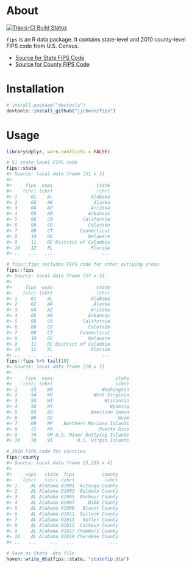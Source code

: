
<!-- README.md is generated from README.Rmd. Please edit that file -->
About
=====

[![Travis-CI Build Status](https://travis-ci.org/jjchern/fips.svg?branch=master)](https://travis-ci.org/jjchern/fips)

`fips` is an R data package. It contains state-level and 2010 county-level FIPS code from U.S. Census.

-   [Source for State FIPS Code](https://www.census.gov/geo/reference/ansi_statetables.html)
-   [Source for County FIPS Code](https://www.census.gov/geo/reference/codes/cou.html)

Installation
============

``` r
# install.package("devtools")
devtools::install_github("jjchern/fips")
```

Usage
=====

``` r
library(dplyr, warn.conflicts = FALSE)

# 51 state-level FIPS code
fips::state
#> Source: local data frame [51 x 3]
#> 
#>     fips  usps                state
#>    (chr) (chr)                (chr)
#> 1     01    AL              Alabama
#> 2     02    AK               Alaska
#> 3     04    AZ              Arizona
#> 4     05    AR             Arkansas
#> 5     06    CA           California
#> 6     08    CO             Colorado
#> 7     09    CT          Connecticut
#> 8     10    DE             Delaware
#> 9     11    DC District of Columbia
#> 10    12    FL              Florida
#> ..   ...   ...                  ...

# fips::fips includes FIPS code for other outlying areas
fips::fips 
#> Source: local data frame [57 x 3]
#> 
#>     fips  usps                state
#>    (chr) (chr)                (chr)
#> 1     01    AL              Alabama
#> 2     02    AK               Alaska
#> 3     04    AZ              Arizona
#> 4     05    AR             Arkansas
#> 5     06    CA           California
#> 6     08    CO             Colorado
#> 7     09    CT          Connecticut
#> 8     10    DE             Delaware
#> 9     11    DC District of Columbia
#> 10    12    FL              Florida
#> ..   ...   ...                  ...
fips::fips %>% tail(10)
#> Source: local data frame [10 x 3]
#> 
#>     fips  usps                       state
#>    (chr) (chr)                       (chr)
#> 1     53    WA                  Washington
#> 2     54    WV               West Virginia
#> 3     55    WI                   Wisconsin
#> 4     56    WY                     Wyoming
#> 5     60    AS              American Samoa
#> 6     66    GU                        Guam
#> 7     69    MP    Northern Mariana Islands
#> 8     72    PR                 Puerto Rico
#> 9     74    UM U.S. Minor Outlying Islands
#> 10    78    VI         U.S. Virgin Islands

# 2010 FIPS code for counties
fips::county
#> Source: local data frame [3,235 x 4]
#> 
#>     usps   state  fips          county
#>    (chr)   (chr) (chr)           (chr)
#> 1     AL Alabama 01001  Autauga County
#> 2     AL Alabama 01003  Baldwin County
#> 3     AL Alabama 01005  Barbour County
#> 4     AL Alabama 01007     Bibb County
#> 5     AL Alabama 01009   Blount County
#> 6     AL Alabama 01011  Bullock County
#> 7     AL Alabama 01013   Butler County
#> 8     AL Alabama 01015  Calhoun County
#> 9     AL Alabama 01017 Chambers County
#> 10    AL Alabama 01019 Cherokee County
#> ..   ...     ...   ...             ...

# Save as Stata .dta file
haven::write_dta(fips::state, "statefip.dta")
```
